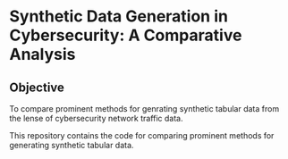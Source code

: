 # Synthetic Data Generation in Cybersecurity: A Comparative Analysis

## Objective
To compare prominent methods for genrating synthetic tabular data from the lense of cybersecurity network traffic data.

This repository contains the code for comparing prominent methods for generating synthetic tabular data.
